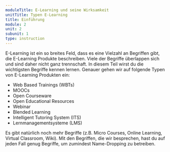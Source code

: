 ```yaml
---
moduleTitle: E-Learning und seine Wirksamkeit
unitTitle: Typen E-Learning
title: Einführung
module: 2
unit: 2
subunit: 1
type: instruction
---
```


E-Learning ist ein so breites Feld, dass es eine Vielzahl an Begriffen gibt, die E-Learning Produkte beschreiben. Viele der Begriffe überlappen sich und sind daher nicht ganz trennschaft. In diesem Teil wirst du die wichtigsten Begriffe kennen lernen. Genauer gehen wir auf folgende Typen von E-Learning Produkten ein:

* Web Based Trainings (WBTs)
* MOOCs
* Open Courseware
* Open Educational Resources
* Webinar
* Blended Learning
* Intelligent Tutoring System (ITS)
* Lernmanagementsysteme (LMS)

Es gibt natürlich noch mehr Begriffe (z.B. Micro Courses, Online Learning, Virtual Classroom, Wiki). Mit den Begriffen, die wir besprechen, hast du auf jeden Fall genug Begriffe, um zumindest Name-Dropping zu betreiben. 
